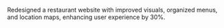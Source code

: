 Redesigned a restaurant website with improved visuals, organized menus, and location maps, enhancing user
experience by 30%.
